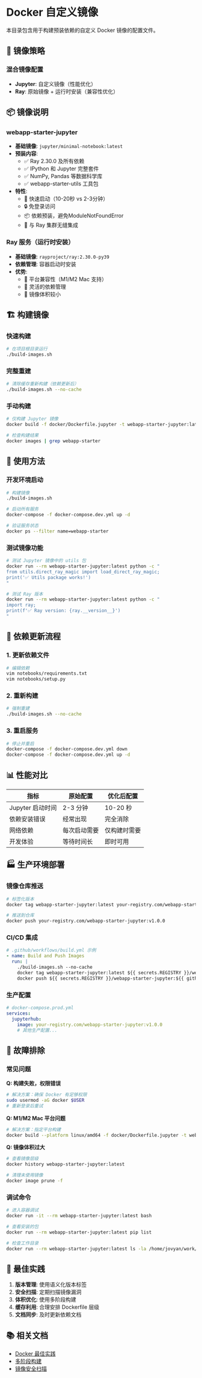 # Docker 自定义镜像

本目录包含用于构建预装依赖的自定义 Docker 镜像的配置文件。

## 🎯 镜像策略

### 混合镜像配置
- **Jupyter**: 自定义镜像（性能优化）
- **Ray**: 原始镜像 + 运行时安装（兼容性优化）

## 📦 镜像说明

### webapp-starter-jupyter
- **基础镜像**: `jupyter/minimal-notebook:latest`
- **预装内容**:
  - ✅ Ray 2.30.0 及所有依赖
  - ✅ IPython 和 Jupyter 完整套件
  - ✅ NumPy, Pandas 等数据科学库
  - ✅ webapp-starter-utils 工具包
- **特性**:
  - 🚀 快速启动（10-20秒 vs 2-3分钟）
  - 🔒 免登录访问
  - 📦 依赖预装，避免ModuleNotFoundError
  - 🔄 与 Ray 集群无缝集成

### Ray 服务（运行时安装）
- **基础镜像**: `rayproject/ray:2.30.0-py39`
- **依赖管理**: 容器启动时安装
- **优势**:
  - 🔧 平台兼容性（M1/M2 Mac 支持）
  - 🔄 灵活的依赖管理
  - 📏 镜像体积较小

## 🏗️ 构建镜像

### 快速构建
```bash
# 在项目根目录运行
./build-images.sh
```

### 完整重建
```bash
# 清除缓存重新构建（依赖更新后）
./build-images.sh --no-cache
```

### 手动构建
```bash
# 仅构建 Jupyter 镜像
docker build -f docker/Dockerfile.jupyter -t webapp-starter-jupyter:latest .

# 检查构建结果
docker images | grep webapp-starter
```

## 🚀 使用方法

### 开发环境启动
```bash
# 构建镜像
./build-images.sh

# 启动所有服务
docker-compose -f docker-compose.dev.yml up -d

# 验证服务状态
docker ps --filter name=webapp-starter
```

### 测试镜像功能
```bash
# 测试 Jupyter 镜像中的 utils 包
docker run --rm webapp-starter-jupyter:latest python -c "
from utils.direct_ray_magic import load_direct_ray_magic;
print('✅ Utils package works!')
"

# 测试 Ray 版本
docker run --rm webapp-starter-jupyter:latest python -c "
import ray;
print(f'✅ Ray version: {ray.__version__}')
"
```

## 🔄 依赖更新流程

### 1. 更新依赖文件
```bash
# 编辑依赖
vim notebooks/requirements.txt
vim notebooks/setup.py
```

### 2. 重新构建
```bash
# 强制重建
./build-images.sh --no-cache
```

### 3. 重启服务
```bash
# 停止并重启
docker-compose -f docker-compose.dev.yml down
docker-compose -f docker-compose.dev.yml up -d
```

## 📊 性能对比

| 指标 | 原始配置 | 优化后配置 |
|------|----------|------------|
| Jupyter 启动时间 | 2-3 分钟 | 10-20 秒 |
| 依赖安装错误 | 经常出现 | 完全消除 |
| 网络依赖 | 每次启动需要 | 仅构建时需要 |
| 开发体验 | 等待时间长 | 即时可用 |

## 🏭 生产环境部署

### 镜像仓库推送
```bash
# 标签化版本
docker tag webapp-starter-jupyter:latest your-registry.com/webapp-starter-jupyter:v1.0.0

# 推送到仓库
docker push your-registry.com/webapp-starter-jupyter:v1.0.0
```

### CI/CD 集成
```yaml
# .github/workflows/build.yml 示例
- name: Build and Push Images
  run: |
    ./build-images.sh --no-cache
    docker tag webapp-starter-jupyter:latest ${{ secrets.REGISTRY }}/webapp-starter-jupyter:${{ github.sha }}
    docker push ${{ secrets.REGISTRY }}/webapp-starter-jupyter:${{ github.sha }}
```

### 生产配置
```yaml
# docker-compose.prod.yml
services:
  jupyterhub:
    image: your-registry.com/webapp-starter-jupyter:v1.0.0
    # 其他生产配置...
```

## 🔧 故障排除

### 常见问题

**Q: 构建失败，权限错误**
```bash
# 解决方案：确保 Docker 有足够权限
sudo usermod -aG docker $USER
# 重新登录后重试
```

**Q: M1/M2 Mac 平台问题**
```bash
# 解决方案：指定平台构建
docker build --platform linux/amd64 -f docker/Dockerfile.jupyter -t webapp-starter-jupyter:latest .
```

**Q: 镜像体积过大**
```bash
# 查看镜像层级
docker history webapp-starter-jupyter:latest

# 清理未使用镜像
docker image prune -f
```

### 调试命令
```bash
# 进入容器调试
docker run -it --rm webapp-starter-jupyter:latest bash

# 查看安装的包
docker run --rm webapp-starter-jupyter:latest pip list

# 检查工作目录
docker run --rm webapp-starter-jupyter:latest ls -la /home/jovyan/work/
```

## 📝 最佳实践

1. **版本管理**: 使用语义化版本标签
2. **安全扫描**: 定期扫描镜像漏洞
3. **体积优化**: 使用多阶段构建
4. **缓存利用**: 合理安排 Dockerfile 层级
5. **文档同步**: 及时更新依赖文档

## 📚 相关文档

- [Docker 最佳实践](https://docs.docker.com/develop/dev-best-practices/)
- [多阶段构建](https://docs.docker.com/develop/multistage-build/)
- [镜像安全扫描](https://docs.docker.com/engine/scan/)